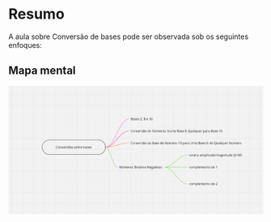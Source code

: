 # Resumo

A aula sobre Conversão de bases pode ser observada sob os seguintes enfoques:

## Mapa mental

![Mapa mental da aula](../../../../../images/matematica_computacional/mc42.png)